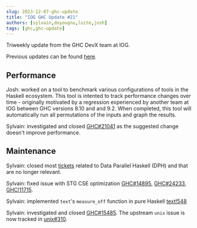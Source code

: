 ```yaml
---
slug: 2023-12-07-ghc-update
title: "IOG GHC Update #21"
authors: [sylvain,doyougnu,luite,josh]
tags: [ghc,ghc-update]
---
```


Triweekly update from the GHC DevX team at IOG.

<!-- truncate -->

Previous updates can be found [here](https://engineering.iog.io/tags/ghc-update).

## Performance

Josh: worked on a tool to benchmark various configurations of tools in the Haskell ecosystem.
This tool is intented to track performance changes over time - originally motivated by a
regression experienced by another team at IOG between GHC versions 8.10 and and 9.2. When
completed, this tool will automatically run all permutations of the inputs and graph the results.

Sylvain: investigated and closed [GHC#21041](https://gitlab.haskell.org/ghc/ghc/-/issues/21041) as the suggested change doesn't improve performance.

## Maintenance

Sylvain: closed most
[tickets](https://gitlab.haskell.org/groups/ghc/-/issues/?label_name%5B%5D=Data%20Parallel%20Haskell)
related to Data Parallel Haskell (DPH) and that are no longer relevant.

Sylvain: fixed issue with STG CSE optimization [GHC#14895](https://gitlab.haskell.org/ghc/ghc/-/issues/14895),
[GHC#24233](https://gitlab.haskell.org/ghc/ghc/-/issues/24233), [GHC!11715](https://gitlab.haskell.org/ghc/ghc/-/merge_requests/11715).

Sylvain: implemented `text`'s `measure_off` function in pure Haskell [text!548](https://github.com/haskell/text/pull/548)

Sylvain: investigated and closed [GHC#15485](https://gitlab.haskell.org/ghc/ghc/-/issues/15485). The upstream `unix` issue is now tracked in [unix#310](https://github.com/haskell/unix/issues/310).
